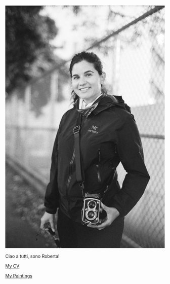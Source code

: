 ![Portrait](portrait.jpg)


Ciao a tutti, sono Roberta! 

[My CV](cv.pdf)

[My Paintings](https://www.vernissage-indigenous.com/robi)
